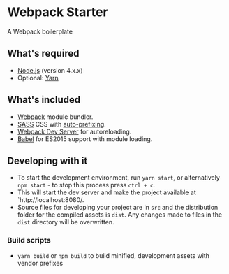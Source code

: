 
# Webpack Starter

A Webpack boilerplate

## What's required

* [Node.js](http://nodejs.org) (version 4.x.x)
* Optional: [Yarn](https://yarnpkg.com/en/docs/install)

## What's included

* [Webpack](https://webpack.js.org/) module bundler.
* [SASS](http://sass-lang.com/) CSS with [auto-prefixing](https://github.com/postcss/autoprefixer).
* [Webpack Dev Server](https://webpack.github.io/docs/webpack-dev-server.html) for autoreloading.
* [Babel](https://babeljs.io) for ES2015 support with module loading.

## Developing with it

* To start the development environment, run `yarn start`, or alternatively `npm start` - to stop this process press `ctrl + c`.
* This will start the dev server and make the project available at `http://localhost:8080/.
* Source files for developing your project are in `src` and the distribution folder for the compiled assets is `dist`. Any changes made to files in the `dist` directory will be overwritten.

### Build scripts

 * `yarn build` or `npm build` to build minified, development assets with vendor prefixes
